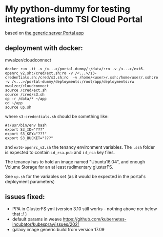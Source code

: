 # My python-dummy for testing integrations into TSI Cloud Portal

based on [the generic server Portal app](https://github.com/EMBL-EBI-TSI/cpa-instance.git)

## deployment with docker:
mwalzer/cloudconnect
```
docker run -it -v /<...>/portal-dummy/:/data/:ro -v /<...>/ext6-openrc_v2.sh:/cred/ext.sh:ro -v /<...>/s3-credentials.sh:/cred/s3.sh:ro  -v /home/<user>/.ssh:/home/user/.ssh:ro -v /<...>/portal-dummy/deployments:/root/app/deployments:rw mwalzer/cloudconnect
source /cred/ext.sh
source /cred/s3.sh
cp -r /data/* ~/app
cd ~/app
source up.sh
```
where `s3-credentials.sh` should be something like:
```
#!/usr/bin/env bash
export S3_ID="???"
export S3_KEY="???"
export S3_BUCKET="???"
``` 
and `ext6-openrc_v2.sh` the tenancy environment variables.
The `.ssh` folder is expected to contain `id_rsa.pub` and `id_rsa` key files.

The tenancy has to hold an image named "Ubuntu16.04",  and enough Volume Storage for an at least rudimentary glusterFS.

See `up.sh` for the variables set (as it would be expected in the portal's deployment parameters)

## issues fixed:
* PPA in GlusterFS yml (version 3.10 still works - nothing above nor below that :/ )
* default params in weave
https://github.com/kubernetes-incubator/kubespray/issues/2021
* galaxy image generic build from version 17.09
